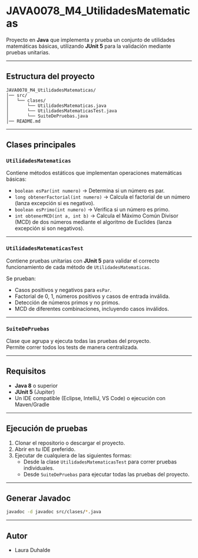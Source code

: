 # JAVA0078_M4_UtilidadesMatematicas

Proyecto en **Java** que implementa y prueba un conjunto de utilidades matemáticas básicas, utilizando **JUnit 5** para la validación mediante pruebas unitarias.

---

## Estructura del proyecto

```
JAVA0078_M4_UtilidadesMatematicas/
│── src/
│   └── clases/
│       └── UtilidadesMatematicas.java
│       └── UtilidadesMatematicasTest.java
│       └── SuiteDePruebas.java
│── README.md

```

---

## Clases principales

### `UtilidadesMatematicas`
Contiene métodos estáticos que implementan operaciones matemáticas básicas:

- `boolean esPar(int numero)` → Determina si un número es par.  
- `long obtenerFactorial(int numero)` → Calcula el factorial de un número (lanza excepción si es negativo).  
- `boolean esPrimo(int numero)` → Verifica si un número es primo.  
- `int obtenerMCD(int a, int b)` → Calcula el Máximo Común Divisor (MCD) de dos números mediante el algoritmo de Euclides (lanza excepción si son negativos).  

---

### `UtilidadesMatematicasTest`
Contiene pruebas unitarias con **JUnit 5** para validar el correcto funcionamiento de cada método de `UtilidadesMatematicas`.  

Se prueban:
- Casos positivos y negativos para `esPar`.  
- Factorial de 0, 1, números positivos y casos de entrada inválida.  
- Detección de números primos y no primos.  
- MCD de diferentes combinaciones, incluyendo casos inválidos.  

---

### `SuiteDePruebas`
Clase que agrupa y ejecuta todas las pruebas del proyecto.  
Permite correr todos los tests de manera centralizada.  

---

## Requisitos

- **Java 8** o superior  
- **JUnit 5** (Jupiter)  
- Un IDE compatible (Eclipse, IntelliJ, VS Code) o ejecución con Maven/Gradle  

---

## Ejecución de pruebas

1. Clonar el repositorio o descargar el proyecto.  
2. Abrir en tu IDE preferido.  
3. Ejecutar de cualquiera de las siguientes formas:
   - Desde la clase `UtilidadesMatematicasTest` para correr pruebas individuales.  
   - Desde `SuiteDePruebas` para ejecutar todas las pruebas del proyecto.

---
## Generar Javadoc

```bash
javadoc -d javadoc src/clases/*.java
```

---

## Autor
- Laura Duhalde
